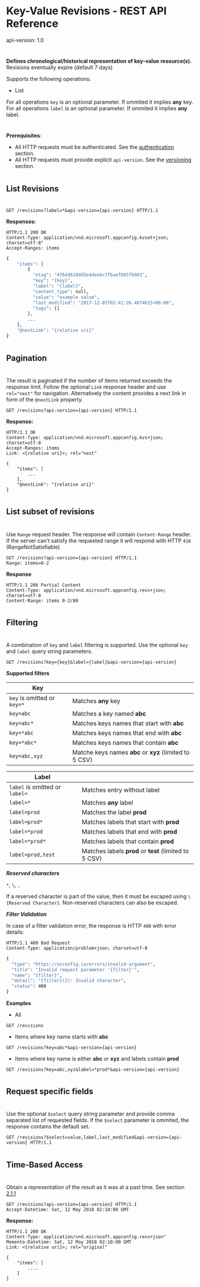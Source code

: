 # Key-Value Revisions - REST API Reference
api-version: 1.0
#
**Defines chronological/historical representation of key-value resource(s).**
Revisions eventually expire (default 7 days)

Supports the following operations:
- List

For all operations ``key`` is an optional parameter. If ommited it implies **any** key.
For all operations ``label`` is an optional parameter. If ommited it implies **any** label.

#
#
**Prerequisites**: 
- All HTTP requests must be authenticated. See the [authentication](./authentication.md) section.
- All HTTP requests must provide explicit ``api-version``. See the [versioning](./versioning.md) section.

#
#
## List Revisions
#
```
GET /revisions?label=*&api-version={api-version} HTTP/1.1
```
**Responses:**
```
HTTP/1.1 200 OK
Content-Type: application/vnd.microsoft.appconfig.kvset+json; charset=utf-8"
Accept-Ranges: items
```

```sh
{
    "items": [
        {
          "etag": "4f6dd610dd5e4deebc7fbaef685fb903",
          "key": "{key}",
          "label": "{label}",
          "content_type": null,
          "value": "example value",
          "last_modified": "2017-12-05T02:41:26.4874615+00:00",
          "tags": []
        },
        ...
    ],
    "@nextLink": "{relative uri}"
}
```

#
#
#
## Pagination
#
The result is paginated if the number of items returned exceeds the response limit. Follow the optional ``Link`` response header and use ``rel="next"`` for navigation. 
Alternatively the content provides a next link in form of the ``@nextLink`` property.
```
GET /revisions?api-version={api-version} HTTP/1.1
```
**Response:**
```
HTTP/1.1 OK
Content-Type: application/vnd.microsoft.appconfig.kvs+json; charset=utf-8
Accept-Ranges: items
Link: <{relative uri}>; rel="next"
```
```
{
    "items": [
        ...
    ],
    "@nextLink": "{relative uri}"
}
```
#
#
#
## List subset of revisions
#
Use ``Range`` request header. The response will contain ``Content-Range`` header. 
If the server can't satisfy the requested range it will respond with HTTP ``416`` (RangeNotSatisfiable)
```
GET /revisions?api-version={api-version} HTTP/1.1
Range: items=0-2
```
**Response**
```
HTTP/1.1 206 Partial Content
Content-Type: application/vnd.microsoft.appconfig.revs+json; charset=utf-8
Content-Range: items 0-2/80
```

#
#
#
## Filtering
#
A combination of ```key``` and ```label``` filtering is supported. 
Use the optional ```key``` and ```label``` query string parameters. 

```
GET /revisions?key={key}&label={label}&api-version={api-version}
```

**Supported filters**

|Key||
|--|--|
|```key``` is omitted or ```key=*```|Matches **any** key|
|```key=abc```|Matches a key named  **abc**|
|```key=abc*```|Matches keys names that start with **abc**|
|```key=*abc```|Matches keys names that end with **abc**|
|```key=*abc*```|Matches keys names that contain **abc**|
|```key=abc,xyz```|Matche keys names **abc** or **xyz** (limited to 5 CSV)|

|Label||
|--|--|
|```label``` is omitted or ```label=```|Matches entry without label|
|```label=*```|Matches **any** label|
|```label=prod```|Matches the label **prod**|
|```label=prod*```|Matches labels that start with **prod**|
|```label=*prod```|Matches labels that end with **prod**|
|```label=*prod*```|Matches labels that contain **prod**|
|```label=prod,test```|Matches labels **prod** or **test** (limited to 5 CSV)|


***Reserved characters***

```*```, ```\```, ```,```

If a reserved character is part of the value, then it must be escaped using ```\{Reserved Character}```. Non-reserved characters can also be escaped.


***Filter Validation***

In case of a filter validation error, the response is HTTP ```400``` with error details:

```
HTTP/1.1 400 Bad Request
Content-Type: application/problem+json; charset=utf-8
```
```sh 
{
  "type": "https://azconfig.io/errors/invalid-argument",
  "title": "Invalid request parameter '{filter}'",
  "name": "{filter}",
  "detail": "{filter}(2): Invalid character",
  "status": 400
}
```

**Examples**

- All
```
GET /revisions
```

- Items where key name starts with **abc**
```
GET /revisions?key=abc*&api-version={api-version}
```

- Items where key name is either **abc** or **xyz** and labels contain **prod**
```
GET /revisions?key=abc,xyz&label=*prod*&api-version={api-version}
```

#
#
#
## Request specific fields
#
Use the optional ``$select`` query string parameter and provide comma separated list of requested fields. If the ``$select`` parameter is ommited, the response contains the default set.
```
GET /revisions?$select=value,label,last_modified&api-version={api-version} HTTP/1.1
```

#
#
#
## Time-Based Access
#
Obtain a representation of the result as it was at a past time. See section [2.1.1](https://tools.ietf.org/html/rfc7089#section-2.1)
```
GET /revisions?api-version={api-version} HTTP/1.1
Accept-Datetime: Sat, 12 May 2018 02:10:00 GMT
```

**Response:**
```
HTTP/1.1 200 OK
Content-Type: application/vnd.microsoft.appconfig.revs+json"
Memento-Datetime: Sat, 12 May 2018 02:10:00 GMT
Link: <{relative uri}>; rel="original"
```
```
{
    "items": [
        ....
    ]
}
```